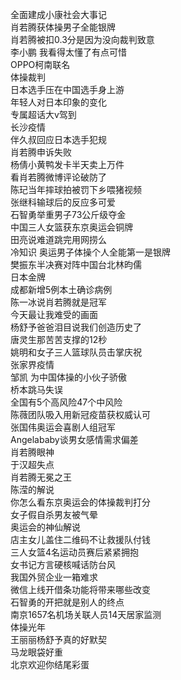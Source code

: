 全面建成小康社会大事记  
肖若腾获体操男子全能银牌  
肖若腾被扣0.3分是因为没向裁判致意  
李小鹏 我看得太懂了有点可惜  
OPPO柯南联名  
体操裁判  
日本选手压在中国选手身上游  
年轻人对日本印象的变化  
专属超话大v驾到  
长沙疫情  
伴久叔回应日本选手犯规  
肖若腾申诉失败  
杨倩小黄鸭发卡半天卖上万件  
看肖若腾微博评论破防了  
陈玘当年摔球拍被罚下乡喂猪视频  
张继科输球后的反应多可爱  
石智勇举重男子73公斤级夺金  
中国三人女篮获东京奥运会铜牌  
田亮说难道跳完用网捞么  
冷知识 奥运男子体操个人全能第一是银牌  
樊振东半决赛对阵中国台北林昀儒  
日本金牌  
成都新增5例本土确诊病例  
陈一冰说肖若腾就是冠军  
今天最让我难受的画面  
杨舒予爸爸泪目说我们创造历史了  
唐灵生那苦苦支撑的12秒  
姚明和女子三人篮球队员击掌庆祝  
张家界疫情  
邹凯 为中国体操的小伙子骄傲  
桥本跳马失误  
全国有5个高风险47个中风险  
陈薇团队吸入用新冠疫苗获权威认可  
张国伟奥运会喜剧人组冠军  
Angelababy谈男女感情需求偏差  
肖若腾眼神  
于汉超失点  
肖若腾无冕之王  
陈滢的解说  
你怎么看东京奥运会的体操裁判打分  
女子假自杀男友被气晕  
奥运会的神仙解说  
店主女儿盖住二维码不让救援队付钱  
三人女篮4名运动员赛后紧紧拥抱  
女书记方言硬核喊话防台风  
我国外贸企业一箱难求  
微信上线开借条功能将带来哪些改变  
石智勇的开把就是别人的终点  
南京1657名机场关联人员14天居家监测  
体操光年  
王丽丽杨舒予真的好默契  
马龙眼袋好重  
北京欢迎你结尾彩蛋  
